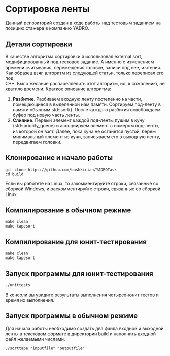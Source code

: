 # Сортировка ленты   
Данный репозиторий создан в ходе работы над тестовым заданием на позицию стажера в компанию YADRO.

## Детали сортировки

В качестве алгоритма сортировки я использовал external sort, модифицированный под тестовое задание. А именно с изменением  
времени считывания, перемещения головки, записи под нее, и чтения. Как образец взял алгоритм из [следующей статьи](https://en.algorithmica.org/hpc/external-memory/sorting/), только переписал его под  
C++. Было желание распареллелить этот алгоритм, но, к сожалению, не хватило времени.
Краткое описание алгоритма:
1. **Разбитие**. Разбиваем входную ленту постепенно на части, помещающиеся в выделенной нам памяти. Сортируем под-ленту в памяти обычным std::sort().
   После каждого разбития освобождаем буфер под новую часть ленты.
2. **Слияние**. Первый элемент каждой под-ленты пушим в кучу (std::priority_queue) и ассоциируем элемент с номером под-ленты, из которой он взят.
   Далее, пока куча не останется пустой, берем минимальный элемент из кучи, записываем его в выходную ленту, передвигаем головки.

## Клонирование и начало работы
```ShellSession
git clone https://github.com/bashkirian/YADROTask
cd build
```

Если вы работете на Linux, то закомментируйте строки, связанные со сборкой Windows, и раскомментируйте строки, связанные со сборкой Linux
## Компилирование в обычном режиме
```ShellSession
make clean
make tapesort
```

## Компилирование для юнит-тестирования
```ShellSession
make clean
make tapesort
```

## Запуск программы для юнит-тестирования
```ShellSession
./unittests
```
В консоли вы увидите результаты выполнения четырех-юнит тестов и время их выполнения.
## Запуск программы в обычном режиме
Для начала работы необходимо создать два файла входной и выходной ленты в текстовом формате в директории build и наполнить входной файл желаемыми числами.
```ShellSession
./sorttape "inputfile" "outputfile"
```